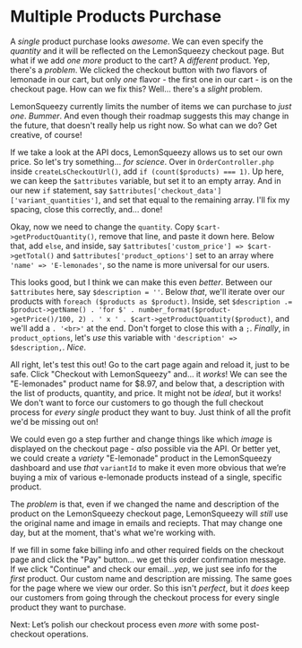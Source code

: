 # Multiple Products Purchase

A *single* product purchase looks *awesome*. We can even specify the *quantity* and it will be reflected on the LemonSqueezy checkout page. But what if we add *one more* product to the cart? A *different* product. Yep, there's a *problem*. We clicked the checkout button with *two* flavors of lemonade in our cart, but only *one* flavor - the first one in our cart - is on the checkout page. How can we fix this? Well... there's a *slight* problem.

LemonSqueezy currently limits the number of items we can purchase to *just one*. *Bummer*. And even though their roadmap suggests this may change in the future, that doesn't really help us right now. So what can we do? Get creative, of course!

If we take a look at the API docs, LemonSqueezy allows us to set our own price. So let's try something... *for science*. Over in `OrderController.php` inside `createLsCheckoutUrl()`, add `if (count($products) === 1)`. Up here, we can keep the `$attributes` variable, but set it to an empty array. And in our new `if` statement, say `$attributes['checkout_data']['variant_quantities']`, and set that equal to the remaining array. I'll fix my spacing, close this correctly, and... done!

Okay, now we need to change the `quantity`. Copy `$cart->getProductQuantity()`, remove that line, and paste it down here. Below that, add `else`, and inside, say `$attributes['custom_price'] => $cart->getTotal()` and `$attributes['product_options']` set to an array where `'name' => 'E-lemonades'`, so the name is more universal for our users.

This looks good, but I think we can make this even *better*. Between our `$attributes` here, say `$description = ''`. Below *that*, we'll iterate over our products with `foreach ($products as $product)`. Inside, set `$description .= $product->getName() . 'for $' . number_format($product->getPrice()/100, 2) . ' x ' . $cart->getProductQuantity($product)`, and we'll add a `. '<br>'` at the end. Don't forget to close this with a `;`. *Finally*, in `product_options`, let's *use* this variable with `'description' => $description,`. *Nice*.

All right, let's test this out! Go to the cart page again and reload it, just to be safe. Click "Checkout with LemonSqueezy" and... it *works*! We can see the "E-lemonades" product name for $8.97, and below that, a description with the list of products, quantity, and price. It might not be *ideal*, but it works! We don't want to force our customers to go though the full checkout process for *every* *single* product they want to buy. Just think of all the profit we'd be missing out on!

We could even go a step further and change things like which *image* is displayed on the checkout page - *also* possible via the API. Or better yet, we could create a *variety* "E-lemonade" product in the LemonSqueezy dashboard and use *that* `variantId` to make it even more obvious that we’re buying a mix of various e-lemonade products instead of a single, specific product.

The *problem* is that, even if we changed the name and description of the product on the LemonSqueezy checkout page, LemonSqueezy will *still* use the original name and image in emails and reciepts. That may change one day, but at the moment, that's what we're working with.

If we fill in some fake billing info and other required fields on the checkout page and click the "Pay" button... we get this order confirmation message. If we click "Continue" and check our email...*yep*, we just see info for the *first* product. Our custom name and description are missing. The same goes for the page where we view our order. So this isn't *perfect*, but it *does* keep our customers from going through the checkout process for every single product they want to purchase.

Next: Let’s polish our checkout process even *more* with some post-checkout operations.
